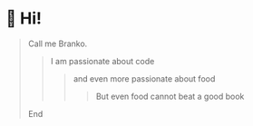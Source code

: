 # 👋 Hi!

> Call me Branko.
>> I am passionate about code 
>>> and even more passionate about food
>>>> But even food cannot beat a good book
>>>> 
> End

